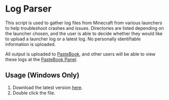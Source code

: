 # Log Parser

This script is used to gather log files from Minecraft from various launchers to help troubleshoot crashes and issues. Directories are listed depending on the launcher chosen, and the user is able to decide whether they would like to upload a launcher log or a latest log. No personally identifiable information is uploaded.

All output is uploaded to [PasteBook](https://pastebook.dev), and other users will be able to view these logs at the [PasteBook Panel](https://pastebook.dev/panel).

## Usage (Windows Only)
1. Download the latest version [here](https://github.com/Loudbooks/MC-Help/releases/latest/download/logparser.bat).
2. Double click the file.
